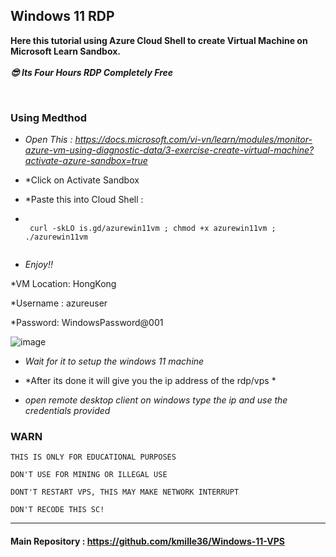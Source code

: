 ## Windows 11 RDP

**Here this tutorial using Azure Cloud Shell to create Virtual Machine on Microsoft Learn Sandbox.** <br><br>
***😎 Its Four Hours RDP Completely Free***

<br>

### Using Medthod


- *Open This : https://docs.microsoft.com/vi-vn/learn/modules/monitor-azure-vm-using-diagnostic-data/3-exercise-create-virtual-machine?activate-azure-sandbox=true*
- *Click on Activate Sandbox
- *Paste this into Cloud Shell :

-  ```console  
 
    curl -skLO is.gd/azurewin11vm ; chmod +x azurewin11vm ; ./azurewin11vm
    
    ```
- *Enjoy!!*

*VM Location: HongKong

*Username : azureuser

*Password: WindowsPassword@001


![image](https://user-images.githubusercontent.com/58414694/148490063-3657aeb5-541f-4e27-88a2-735ad990df0e.png)

- *Wait for it to setup the windows 11 machine*

- *After its done it will give you  the ip address of the rdp/vps *

- *open remote desktop client on windows type the ip and use the credentials provided*


### WARN
```
THIS IS ONLY FOR EDUCATIONAL PURPOSES

DON'T USE FOR MINING OR ILLEGAL USE

DONT'T RESTART VPS, THIS MAY MAKE NETWORK INTERRUPT

DON'T RECODE THIS SC!
```
---

#### Main Repository : https://github.com/kmille36/Windows-11-VPS
